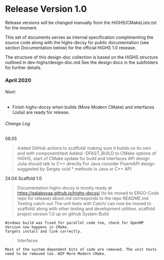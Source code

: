 # Release Version 1.0

Release versions will be changed manually from the HiGHS/CMakeLists.txt for the moment.

This set of documents serves as internal specification complimenting the source code along with the highs-docsy for public documentation (see section Documentation below) for the official HiGHS 1.0 resease.

The structure of this design-doc collection is based on the HiGHS structure outlined in dev-highs/design-doc.md
See the design docs in the subfolders for further details.

### April 2020

###### Next:

- Finish highs-docsy when builds (More Modern CMake) and interfaces (Julia) are ready for release.

###### Change Log

08.05 

> Added GitHub actions to scaffold/ making sure it builds on its own and with component/test
> Added -DFAST_BUILD to CMake options of HiGHS, start of CMake update for build and interfaces
> API design
  > Julia should talk to C++ directly
  > For Java consider FluentAPI design suggested by Sergey
    void * methods in Java or C++ API


24.04 Scaffold 1.0

> Documentation
> highs-docsy is mostly ready at https://galabovaa.github.io/highs-docsy/ (to be moved to ERGO-Code repo for release)
> about.md corresponds to the repo README.md
> Testing
> catch-out
> The unit tests with Catch/ can now be moved to scaffold/ along with other testing and development utilities.
> scaffold project version 1.0 up on github
> System
> Build

    Windows build was fixed for parallel code too, check for OpenMP Version now happens in CMake.
    Targets install and link correctly.

> Interfaces

    Most of the system dependent bits of code are removed. The unit tests need to be removed too. WIP More Modern CMake.
